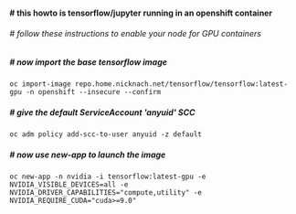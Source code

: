 ####  # this howto is tensorflow/jupyter running in an openshift container
###### # follow these instructions to enable your node for GPU containers
##### #  
##### # now import the base tensorflow image
```
oc import-image repo.home.nicknach.net/tensorflow/tensorflow:latest-gpu -n openshift --insecure --confirm
```
##### # give the default ServiceAccount 'anyuid' SCC
```
oc adm policy add-scc-to-user anyuid -z default
```
##### # now use new-app to launch the image
```
oc new-app -n nvidia -i tensorflow:latest-gpu -e NVIDIA_VISIBLE_DEVICES=all -e NVIDIA_DRIVER_CAPABILITIES="compute,utility" -e NVIDIA_REQUIRE_CUDA="cuda>=9.0"
```

